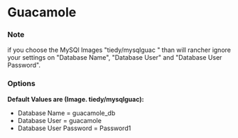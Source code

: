 # Guacamole

### Note

if you choose the MySQl Images "tiedy/mysqlguac " than will rancher ignore your settings on "Database Name", "Database User" and "Database User Password".

### Options

**Default Values are (Image. tiedy/mysqlguac):**
* Database Name = guacamole_db
* Database User = guacamole
* Database User Password = Password1
